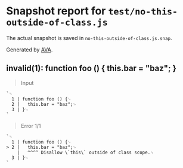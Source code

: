 # Snapshot report for `test/no-this-outside-of-class.js`

The actual snapshot is saved in `no-this-outside-of-class.js.snap`.

Generated by [AVA](https://avajs.dev).

## invalid(1): function foo () { this.bar = "baz"; }

> Input

    `␊
      1 | function foo () {␊
      2 | 	this.bar = "baz";␊
      3 | }␊
    `

> Error 1/1

    `␊
      1 | function foo () {␊
    > 2 | 	this.bar = "baz";␊
        | 	^^^^ Disallow \`this\` outside of class scope.␊
      3 | }␊
    `
